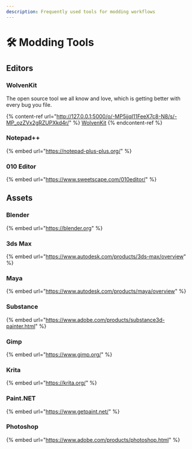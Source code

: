 ```yaml
---
description: Frequently used tools for modding workflows
---
```


# 🛠 Modding Tools

## Editors

### WolvenKit

The open source tool we all know and love, which is getting better with every bug you file.

{% content-ref url="http://127.0.0.1:5000/o/-MP5ijqI11FeeX7c8-N8/s/-MP_ozZVx2gRZUPXkd4r/" %}
[WolvenKit](http://127.0.0.1:5000/o/-MP5ijqI11FeeX7c8-N8/s/-MP\_ozZVx2gRZUPXkd4r/)
{% endcontent-ref %}

### Notepad++

{% embed url="https://notepad-plus-plus.org/" %}

### 010 Editor

{% embed url="https://www.sweetscape.com/010editor/" %}

## Assets

### Blender

{% embed url="https://blender.org" %}

### 3ds Max

{% embed url="https://www.autodesk.com/products/3ds-max/overview" %}

### Maya

{% embed url="https://www.autodesk.com/products/maya/overview" %}

### Substance

{% embed url="https://www.adobe.com/products/substance3d-painter.html" %}

### Gimp

{% embed url="https://www.gimp.org/" %}

### Krita

{% embed url="https://krita.org/" %}

### Paint.NET

{% embed url="https://www.getpaint.net/" %}

### Photoshop

{% embed url="https://www.adobe.com/products/photoshop.html" %}

